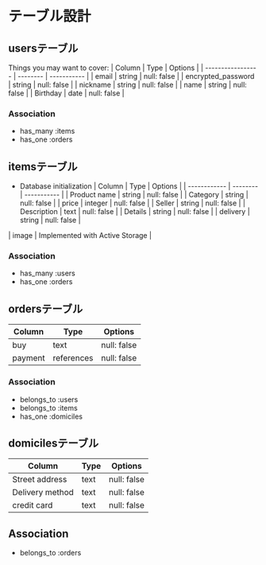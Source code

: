 # テーブル設計

## usersテーブル

Things you may want to cover:
| Column             | Type     | Options     |
| -----------------  | -------- | ----------- |
| email              | string   | null: false |
| encrypted_password | string   | null: false |
| nickname           | string   | null: false |
| name               | string   | null: false |
| Birthday           | date     | null: false |

### Association
- has_many :items
- has_one :orders

## itemsテーブル

* Database initialization
| Column       | Type     | Options     |
| ------------ | -------- | ----------- |
| Product name | string   | null: false |
| Category     | string   | null: false |
| price        | integer  | null: false |
| Seller       | string   | null: false |
| Description  | text     | null: false |
| Details      | string   | null: false |
| delivery     | string   | null: false |

| image | Implemented with Active Storage | 

### Association
- has_many :users
- has_one :orders

## ordersテーブル

| Column    | Type       | Options     |
| --------- | ---------- | ----------- |
| buy       | text       | null: false |
| payment   | references | null: false |

### Association
- belongs_to :users
- belongs_to :items
- has_one :domiciles

## domicilesテーブル

| Column           | Type       | Options     |
| ---------------- | ---------- | ----------- |
| Street address   | text       | null: false |
| Delivery method  | text       | null: false |
| credit card      | text       | null: false |

## Association
- belongs_to :orders